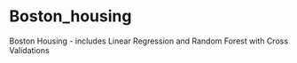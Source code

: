 # Boston_housing
Boston Housing - includes Linear Regression and Random Forest with Cross Validations
